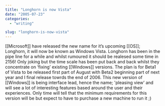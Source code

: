 ```yaml
---
title: "Longhorn is now Vista"
date: "2005-07-23"
categories:
  - "writing"

slug: "longhorn-is-now-vista"
---
```


<!-- ![Photo sharing](/images/vista.jpg)   -->
\[\[Microsoft\]\] have released the new name for it’s upcoming \[\[OS\]\]; Longhorn, it will now be known as Windows Vista. Longhorn has been in the pipe line for a while and whilst rumoured it should be realesed some time in 2156! Only joking but the time scale has been put back and back whilst they concentrate on ‘fixing’ existing \[\[Windows\]\] versions.
The plan is for Beta1 of Vista to be released first part of August with Beta2 beginning part of next year and I final release towrds the end of 2006.
This new version of \[\[Windows\]\] is being interface lead, hence the name; 'pleasing view’ and will see a lot of interesting features based around the user and their experiences. Only time will tell that the minimum requirements for this version will be but expect to have to purchase a new machine to run it ;)
